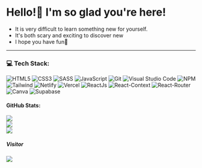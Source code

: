 # Hello!🤗 I'm so glad you're here!

- It is very difficult to learn something new for yourself.
- It's both scary and exciting to discover new
- I hope you have fun🙏

---

### 💻 Tech Stack:

![HTML5](https://img.shields.io/badge/html5-%23E34F26.svg?style=for-the-badge&logo=html5&logoColor=white)
![CSS3](https://img.shields.io/badge/css3-%231572B6.svg?style=for-the-badge&logo=css3&logoColor=white)
![SASS](https://img.shields.io/badge/SASS-hotpink.svg?style=for-the-badge&logo=SASS&logoColor=white)
![JavaScript](https://img.shields.io/badge/javascript-%23323330.svg?style=for-the-badge&logo=javascript&logoColor=%23F7DF1E)
![Git](https://img.shields.io/badge/git-%23D7D5C6.svg?style=for-the-badge&logo=git&logoColor=#E34F26)
![Visual Studio Code](https://img.shields.io/badge/Visual%20Studio%20Code-0078d7.svg?style=for-the-badge&logo=visual-studio-code&logoColor=white)
![NPM](https://img.shields.io/badge/npm-%23666699.svg?style=for-the-badge&logo=npm&logoColor=darkgreen)
![Tailwind](https://img.shields.io/badge/Tailwind-%23264348.svg?style=for-the-badge&logo=TailwindCSS&logoColor=00ffff)
![Netlify](https://img.shields.io/badge/netlify-%23000000.svg?style=for-the-badge&logo=netlify&logoColor=#00C7B7)
![Vercel](https://img.shields.io/badge/vercel-%23000000.svg?style=for-the-badge&logo=vercel&logoColor=white)
![ReactJs](https://img.shields.io/badge/react-%2320232a.svg?style=for-the-badge&logo=react&logoColor=%2361DAFB)
![React-Context](https://img.shields.io/badge/ReactContext-%23b2ffff.svg?style=for-the-badge&logo=React&logoColor=black)
![React-Router](https://img.shields.io/badge/ReactRouter-%2323297a.svg?style=for-the-badge&logo=ReactRouter&logoColor=0095b6)
![Canva](https://img.shields.io/badge/Canva-%2300C4CC.svg?style=for-the-badge&logo=Canva&logoColor=white)
![Supabase](https://img.shields.io/badge/supabase-%23123524.svg?style=for-the-badge&logo=supabase&logoColor=#014421)

#### GitHub Stats:

![](https://streak-stats.demolab.com?user=bakna2t&theme=highcontrast&hide_border=true&border_radius=4&exclude_days=Sun%2CSat)<br/>
![](https://github-readme-stats-git-masterrstaa-rickstaa.vercel.app/api?username=bakna2t&&show_icons=true&theme=dark)<br/>
![](https://github-readme-stats.vercel.app/api/top-langs/?username=bakna2t&theme=highcontrast&hide_border=false&include_all_commits=true&count_private=true&layout=compact)<br/>

##### Visitor

[![](https://visitcount.itsvg.in/api?id=bakna2t&label=You%20are%20visitor%20number&color=0&pretty=true)](https://visitcount.itsvg.in)

<!-- <p style="text-align: center;"><iframe src="https://giphy.com/embed/1iUZiXocraqiP7zy" width="480" height="268" frameBorder="0" class="giphy-embed" allowFullScreen></iframe></p> -->
